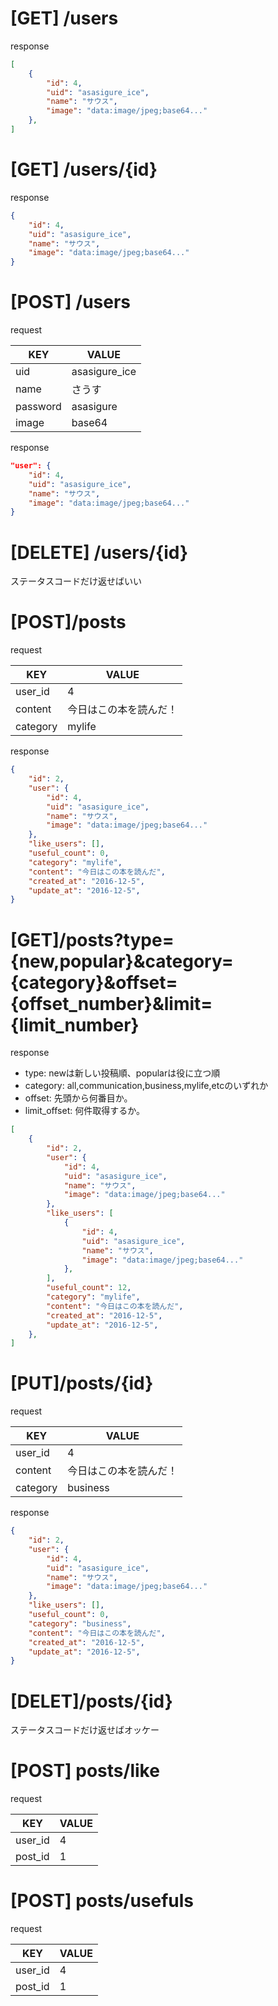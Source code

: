 # [GET] /users

response
```json
[
    {
        "id": 4,
        "uid": "asasigure_ice",
        "name": "サウス",
        "image": "data:image/jpeg;base64..."
    },
]
```

# [GET] /users/{id}

response
```json
{
    "id": 4,
    "uid": "asasigure_ice",
    "name": "サウス",
    "image": "data:image/jpeg;base64..."
}
```

# [POST] /users

request

|KEY|VALUE|
|---|-----|
|uid|asasigure_ice|
|name|さうす|
|password|asasigure|
|image|base64|

response

```json
"user": {
    "id": 4,
    "uid": "asasigure_ice",
    "name": "サウス",
    "image": "data:image/jpeg;base64..."
}
```

# [DELETE] /users/{id}

ステータスコードだけ返せばいい

# [POST]/posts

request

|KEY|VALUE|
|---|-----|
|user_id|4|
|content|今日はこの本を読んだ！|
|category|mylife|

response

```json
{
    "id": 2,
    "user": {
        "id": 4,
        "uid": "asasigure_ice",
        "name": "サウス",
        "image": "data:image/jpeg;base64..."
    },
    "like_users": [],
    "useful_count": 0,
    "category": "mylife",
    "content": "今日はこの本を読んだ",
    "created_at": "2016-12-5",
    "update_at": "2016-12-5",
}
```

# [GET]/posts?type={new,popular}&category={category}&offset={offset_number}&limit={limit_number}

response

- type: newは新しい投稿順、popularは役に立つ順
- category: all,communication,business,mylife,etcのいずれか
- offset: 先頭から何番目か。
- limit_offset: 何件取得するか。

```json
[
    {
        "id": 2,
        "user": {
            "id": 4,
            "uid": "asasigure_ice",
            "name": "サウス",
            "image": "data:image/jpeg;base64..."
        },
        "like_users": [
            {
                "id": 4,
                "uid": "asasigure_ice",
                "name": "サウス",
                "image": "data:image/jpeg;base64..."
            },
        ],
        "useful_count": 12,
        "category": "mylife",
        "content": "今日はこの本を読んだ",
        "created_at": "2016-12-5",
        "update_at": "2016-12-5",
    },
]
```

# [PUT]/posts/{id}

request

|KEY|VALUE|
|---|-----|
|user_id|4|
|content|今日はこの本を読んだ！|
|category|business|

response

```json
{
    "id": 2,
    "user": {
        "id": 4,
        "uid": "asasigure_ice",
        "name": "サウス",
        "image": "data:image/jpeg;base64..."
    },
    "like_users": [],
    "useful_count": 0,
    "category": "business",
    "content": "今日はこの本を読んだ",
    "created_at": "2016-12-5",
    "update_at": "2016-12-5",
}
```

# [DELET]/posts/{id}
ステータスコードだけ返せばオッケー

# [POST] posts/like

request

|KEY|VALUE|
|---|-----|
|user_id|4|
|post_id|1|

# [POST] posts/usefuls

request

|KEY|VALUE|
|---|-----|
|user_id|4|
|post_id|1|